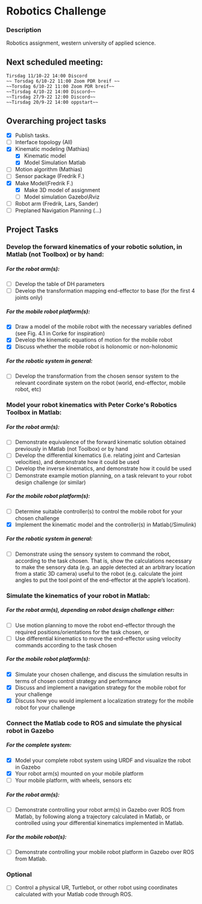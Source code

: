 # Robotics Challenge

### Description
Robotics assignment, western university of applied science.

## Next scheduled meeting:
    
    Tirsdag 11/10-22 14:00 Discord
    ~~ Torsdag 6/10-22 11:00 Zoom PDR breif ~~
    ~~Torsdag 6/10-22 11:00 Zoom PDR breif~~
    ~~Tirsdag 4/10-22 14:00 Discord~~
    ~~Tirsdag 27/9-22 12:00 Discord~~
    ~~Tirsdag 20/9-22 14:00 oppstart~~
    

## Overarching project tasks
- [x] Publish tasks.
- [ ] Interface topology (All)
- [x] Kinematic modeling (Mathias)
    - [x] Kinematic model
    - [x] Model Simulation Matlab
- [ ] Motion algorithm (Mathias)
- [ ] Sensor package (Fredrik F.)
- [x] Make Model(Fredrik F.)
    - [x] Make 3D model of assignment
    - [ ] Model simulation Gazebo\Rviz
- [ ] Robot arm (Fredrik, Lars, Sander)
- [ ] Preplaned Navigation Planning (...)

## Project Tasks
### Develop the forward kinematics of your robotic solution, in Matlab (not Toolbox) or by hand: 
##### For the robot arm(s): 
- [ ] Develop the table of DH parameters 
- [ ] Develop the transformation mapping end-effector to base (for the first 4 
joints only) 
##### For the mobile robot platform(s): 
- [x] Draw a model of the mobile robot with the necessary variables defined 
(see Fig. 4.1 in Corke for inspiration) 
- [x] Develop the kinematic equations of motion for the mobile robot 
- [x] Discuss whether the mobile robot is holonomic or non-holonomic 
##### For the robotic system in general: 
- [ ] Develop the transformation from the chosen sensor system to the 
relevant coordinate system on the robot (world, end-effector, mobile 
robot, etc) 

### Model your robot kinematics with Peter Corke's Robotics Toolbox in Matlab: 
##### For the robot arm(s): 
- [ ] Demonstrate equivalence of the forward kinematic solution obtained 
previously in Matlab (not Toolbox) or by hand 
- [ ] Develop the differential kinematics (i.e. relating joint and Cartesian 
velocities), and demonstrate how it could be used 
- [ ] Develop the inverse kinematics, and demonstrate how it could be used 
- [ ] Demonstrate example motion planning, on a task relevant to your robot 
design challenge (or similar) 
##### For the mobile robot platform(s): 
- [ ] Determine suitable controller(s) to control the mobile robot for your 
chosen challenge 
- [x] Implement the kinematic model and the controller(s) in Matlab(/Simulink) 
##### For the robotic system in general: 
- [ ] Demonstrate using the sensory system to command the robot, 
according to the task chosen. That is, show the calculations necessary to 
make the sensory data (e.g. an apple detected at an arbitrary location 
from a static 3D camera) useful to the robot (e.g. calculate the joint 
angles to put the tool point of the end-effector at the apple’s location). 

### Simulate the kinematics of your robot in Matlab: 
##### For the robot arm(s), depending on robot design challenge either: 
- [ ] Use motion planning to move the robot end-effector through the 
required positions/orientations for the task chosen, or 
- [ ] Use differential kinematics to move the end-effector using velocity 
commands according to the task chosen 
##### For the mobile robot platform(s): 
- [x] Simulate your chosen challenge, and discuss the simulation results in 
terms of chosen control strategy and performance 
- [x] Discuss and implement a navigation strategy for the mobile robot for 
your challenge 
- [x] Discuss how you would implement a localization strategy for the mobile 
robot for your challenge 

### Connect the Matlab code to ROS and simulate the physical robot in Gazebo 
##### For the complete system: 
- [x] Model your complete robot system using URDF and visualize the robot in Gazebo
- [x] Your robot arm(s) mounted on your mobile platform 
- [ ] Your mobile platform, with wheels, sensors etc 
##### For the robot arm(s): 
- [ ] Demonstrate controlling your robot arm(s) in Gazebo over ROS from Matlab, by following along a trajectory 
calculated in Matlab, or controlled using your differential kinematics implemented in Matlab. 
##### For the mobile robot(s): 
- [ ] Demonstrate controlling your mobile robot platform in 
Gazebo over ROS from Matlab. 
### Optional
- [ ] Control a physical UR, Turtlebot, or other robot using coordinates 
calculated with your Matlab code through ROS. 
